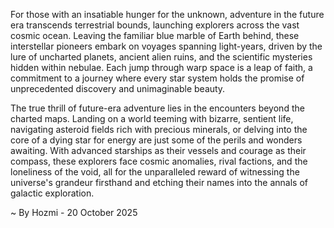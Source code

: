 
For those with an insatiable hunger for the unknown, adventure in the future era transcends terrestrial bounds, launching explorers across the vast cosmic ocean. Leaving the familiar blue marble of Earth behind, these interstellar pioneers embark on voyages spanning light-years, driven by the lure of uncharted planets, ancient alien ruins, and the scientific mysteries hidden within nebulae. Each jump through warp space is a leap of faith, a commitment to a journey where every star system holds the promise of unprecedented discovery and unimaginable beauty.

The true thrill of future-era adventure lies in the encounters beyond the charted maps. Landing on a world teeming with bizarre, sentient life, navigating asteroid fields rich with precious minerals, or delving into the core of a dying star for energy are just some of the perils and wonders awaiting. With advanced starships as their vessels and courage as their compass, these explorers face cosmic anomalies, rival factions, and the loneliness of the void, all for the unparalleled reward of witnessing the universe's grandeur firsthand and etching their names into the annals of galactic exploration.

~ By Hozmi - 20 October 2025
